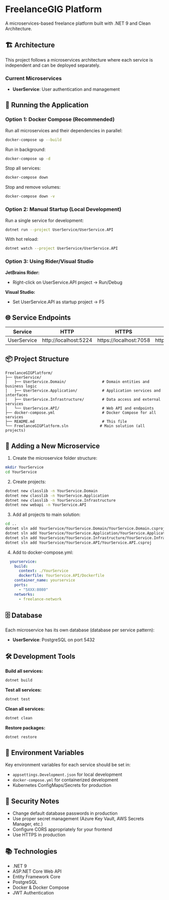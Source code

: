 # FreelanceGIG Platform

A microservices-based freelance platform built with .NET 9 and Clean Architecture.

## 🏗️ Architecture

This project follows a microservices architecture where each service is independent and can be deployed separately.

### Current Microservices
- **UserService**: User authentication and management

## 🚀 Running the Application

### Option 1: Docker Compose (Recommended)

Run all microservices and their dependencies in parallel:

```bash
docker-compose up --build
```

Run in background:
```bash
docker-compose up -d
```

Stop all services:
```bash
docker-compose down
```

Stop and remove volumes:
```bash
docker-compose down -v
```

### Option 2: Manual Startup (Local Development)

Run a single service for development:

```bash
dotnet run --project UserService/UserService.API
```

With hot reload:
```bash
dotnet watch --project UserService/UserService.API
```

### Option 3: Using Rider/Visual Studio

**JetBrains Rider:**
- Right-click on UserService.API project → Run/Debug

**Visual Studio:**
- Set UserService.API as startup project → F5

## 🌐 Service Endpoints

| Service | HTTP | HTTPS | Swagger |
|---------|------|-------|---------|
| UserService | http://localhost:5224 | https://localhost:7058 | https://localhost:7058/swagger |

## 📦 Project Structure

```
FreelanceGIGPlatform/
├── UserService/
│   ├── UserService.Domain/                # Domain entities and business logic
│   ├── UserService.Application/           # Application services and interfaces
│   ├── UserService.Infrastructure/        # Data access and external services
│   └── UserService.API/                   # Web API and endpoints
├── docker-compose.yml                     # Docker Compose for all services
├── README.md                              # This file
└── FreelanceGIGPlatform.sln              # Main solution (all projects)
```

## 🔧 Adding a New Microservice

1. Create the microservice folder structure:
```bash
mkdir YourService
cd YourService
```

2. Create projects:
```bash
dotnet new classlib -n YourService.Domain
dotnet new classlib -n YourService.Application
dotnet new classlib -n YourService.Infrastructure
dotnet new webapi -n YourService.API
```

3. Add all projects to main solution:
```bash
cd ..
dotnet sln add YourService/YourService.Domain/YourService.Domain.csproj
dotnet sln add YourService/YourService.Application/YourService.Application.csproj
dotnet sln add YourService/YourService.Infrastructure/YourService.Infrastructure.csproj
dotnet sln add YourService/YourService.API/YourService.API.csproj
```

4. Add to docker-compose.yml:
```yaml
  yourservice:
    build:
      context: ./YourService
      dockerfile: YourService.API/Dockerfile
    container_name: yourservice
    ports:
      - "5XXX:8080"
    networks:
      - freelance-network
```

## 🗄️ Database

Each microservice has its own database (database per service pattern):
- **UserService**: PostgreSQL on port 5432

## 🛠️ Development Tools

**Build all services:**
```bash
dotnet build
```

**Test all services:**
```bash
dotnet test
```

**Clean all services:**
```bash
dotnet clean
```

**Restore packages:**
```bash
dotnet restore
```

## 📝 Environment Variables

Key environment variables for each service should be set in:
- `appsettings.Development.json` for local development
- `docker-compose.yml` for containerized development
- Kubernetes ConfigMaps/Secrets for production

## 🔐 Security Notes

- Change default database passwords in production
- Use proper secret management (Azure Key Vault, AWS Secrets Manager, etc.)
- Configure CORS appropriately for your frontend
- Use HTTPS in production

## 📚 Technologies

- .NET 9
- ASP.NET Core Web API
- Entity Framework Core
- PostgreSQL
- Docker & Docker Compose
- JWT Authentication

